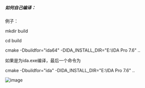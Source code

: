 ##### 如何自己编译：

例子：

mkdir build

cd build

cmake -Dbuildfor="ida64" -DIDA_INSTALL_DIR="E:\IDA Pro 7.6" ..

如果是为ida.exe编译，最后一个命令为

cmake -Dbuildfor="ida" -DIDA_INSTALL_DIR="E:\IDA Pro 7.6" ..


![image](https://github.com/helloobaby/ida-comment-view/blob/master/docs/show_usage.gif)
